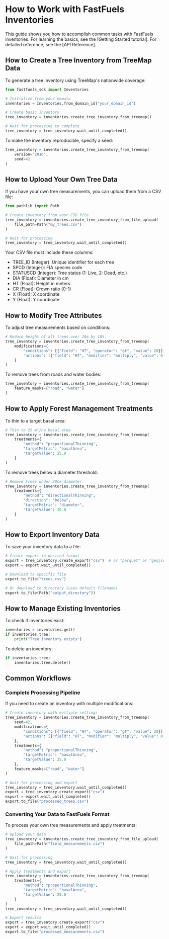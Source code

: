 # How to Work with FastFuels Inventories

This guide shows you how to accomplish common tasks with FastFuels inventories. For learning the basics, see the [Getting Started tutorial]. For detailed reference, see the [API Reference].

## How to Create a Tree Inventory from TreeMap Data

To generate a tree inventory using TreeMap's nationwide coverage:

```python
from fastfuels_sdk import Inventories

# Initialize from your domain
inventories = Inventories.from_domain_id("your_domain_id")

# Create basic inventory
tree_inventory = inventories.create_tree_inventory_from_treemap()

# Wait for processing to complete
tree_inventory = tree_inventory.wait_until_completed()
```

To make the inventory reproducible, specify a seed:

```python
tree_inventory = inventories.create_tree_inventory_from_treemap(
    version="2016",
    seed=42
)
```

## How to Upload Your Own Tree Data

If you have your own tree measurements, you can upload them from a CSV file:

```python
from pathlib import Path

# Create inventory from your CSV file
tree_inventory = inventories.create_tree_inventory_from_file_upload(
    file_path=Path("my_trees.csv")
)

# Wait for processing
tree_inventory = tree_inventory.wait_until_completed()
```

Your CSV file must include these columns:
- TREE_ID (Integer): Unique identifier for each tree
- SPCD (Integer): FIA species code
- STATUSCD (Integer): Tree status (1: Live, 2: Dead, etc.)
- DIA (Float): Diameter in cm
- HT (Float): Height in meters
- CR (Float): Crown ratio (0-1)
- X (Float): X coordinate
- Y (Float): Y coordinate

## How to Modify Tree Attributes

To adjust tree measurements based on conditions:

```python
# Reduce height of all trees over 20m by 10%
tree_inventory = inventories.create_tree_inventory_from_treemap(
    modifications={
        "conditions": [{"field": "HT", "operator": "gt", "value": 20}],
        "actions": [{"field": "HT", "modifier": "multiply", "value": 0.9}]
    }
)
```

To remove trees from roads and water bodies:

```python
tree_inventory = inventories.create_tree_inventory_from_treemap(
    feature_masks=["road", "water"]
)
```

## How to Apply Forest Management Treatments

To thin to a target basal area:

```python
# Thin to 25 m²/ha basal area
tree_inventory = inventories.create_tree_inventory_from_treemap(
    treatments={
        "method": "proportionalThinning",
        "targetMetric": "basalArea",
        "targetValue": 25.0
    }
)
```

To remove trees below a diameter threshold:

```python
# Remove trees under 30cm diameter
tree_inventory = inventories.create_tree_inventory_from_treemap(
    treatments={
        "method": "directionalThinning",
        "direction": "below",
        "targetMetric": "diameter",
        "targetValue": 30.0
    }
)
```

## How to Export Inventory Data

To save your inventory data to a file:

```python
# Create export in desired format
export = tree_inventory.create_export("csv")  # or "parquet" or "geojson"
export = export.wait_until_completed()

# Download to specific file
export.to_file("trees.csv")

# Or download to directory (uses default filename)
export.to_file(Path("output_directory"))
```

## How to Manage Existing Inventories

To check if inventories exist:

```python
inventories = inventories.get()
if inventories.tree:
    print("Tree inventory exists")
```

To delete an inventory:

```python
if inventories.tree:
    inventories.tree.delete()
```

## Common Workflows

### Complete Processing Pipeline

If you need to create an inventory with multiple modifications:

```python
# Create inventory with multiple settings
tree_inventory = inventories.create_tree_inventory_from_treemap(
    seed=42,
    modifications={
        "conditions": [{"field": "HT", "operator": "gt", "value": 20}],
        "actions": [{"field": "HT", "modifier": "multiply", "value": 0.9}]
    },
    treatments={
        "method": "proportionalThinning",
        "targetMetric": "basalArea",
        "targetValue": 25.0
    },
    feature_masks=["road", "water"]
)

# Wait for processing and export
tree_inventory = tree_inventory.wait_until_completed()
export = tree_inventory.create_export("csv")
export = export.wait_until_completed()
export.to_file("processed_trees.csv")
```

### Converting Your Data to FastFuels Format

To process your own tree measurements and apply treatments:

```python
# Upload your data
tree_inventory = inventories.create_tree_inventory_from_file_upload(
    file_path=Path("field_measurements.csv")
)

# Wait for processing
tree_inventory = tree_inventory.wait_until_completed()

# Apply treatments and export
tree_inventory = inventories.create_tree_inventory_from_treemap(
    treatments={
        "method": "proportionalThinning",
        "targetMetric": "basalArea",
        "targetValue": 25.0
    }
)
tree_inventory = tree_inventory.wait_until_completed()

# Export results
export = tree_inventory.create_export("csv")
export = export.wait_until_completed()
export.to_file("processed_measurements.csv")
```
